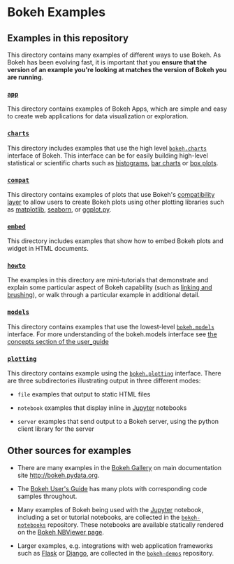 # Bokeh Examples

## Examples in this repository

This directory contains many examples of different ways to use Bokeh. As Bokeh has been evolving
fast, it is important that you **ensure that the version of an example you're looking at matches 
the version of Bokeh you are running**.

### [`app`](app/)

This directory contains examples of Bokeh Apps, which are simple and easy to create web applications for data visualization or exploration.

### [`charts`](charts/)

This directory includes examples that use the high level
[`bokeh.charts`](http://bokeh.pydata.org/en/latest/docs/user_guide/charts.html)
interface of Bokeh. This interface can be for easily building high-level
statistical or scientific charts such as
[histograms](http://bokeh.pydata.org/en/latest/docs/user_guide/charts.html#histograms),
[bar charts](http://bokeh.pydata.org/en/latest/docs/user_guide/charts.html#bar-charts) or
[box plots](http://bokeh.pydata.org/en/latest/docs/user_guide/charts.html#box-plots).

### [`compat`](compat/)

This directory contains examples of plots that use Bokeh's [compatibility
layer](http://bokeh.pydata.org/en/latest/docs/user_guide/compat.html) to allow
users to create Bokeh plots using other plotting libraries such as
[matplotlib](http://matplotlib.org),
[seaborn](http://stanford.edu/~mwaskom/software/seaborn/), or
[ggplot.py](http://ggplot.yhathq.com).

### [`embed`](embed/)

This directory includes examples that show how to embed Bokeh plots and widget in HTML documents.

### [`howto`](howto/)

The examples in this directory are mini-tutorials that demonstrate and explain
some  particular aspect of Bokeh capability (such as [linking and
brushing](http://www.infovis-wiki.net/index.php?title=Linking_and_Brushing)),
or walk through a particular example in additional detail.

### [`models`](models/)

This directory contains examples that use the lowest-level
[`bokeh.models`](http://bokeh.pydata.org/en/latest/docs/reference/models.html)
interface. For more understanding of the bokeh.models interface see [the
concepts section of the
user_guide](http://bokeh.pydata.org/en/latest/docs/user_guide/concepts.html#bokeh-models)


### [`plotting`](plotting/)

This directory contains example using the
[`bokeh.plotting`](http://bokeh.pydata.org/en/latest/docs/user_guide/plotting.html)
interface. There are three subdirectories illustrating output in three
different modes:

* `file` examples that output to static HTML files

* `notebook` examples that display inline in [Jupyter](http://jupyter.org) notebooks

* `server` examples that send output to a Bokeh server, using the python client library for the server

## Other sources for examples

* There are many examples in the [Bokeh Gallery](http://bokeh.pydata.org/en/latest/docs/gallery.html) on main documentation site http://bokeh.pydata.org.

* The [Bokeh User's Guide](http://bokeh.pydata.org/en/latest/docs/user_guide.html) has many plots with corresponding code samples throughout.

* Many examples of Bokeh being used with the [Jupyter](http://jupyter.org) notebook, including a set or tutorial notebooks, are collected in the [`bokeh-notebooks`](https://github.com/bokeh/bokeh-notebooks) repository. These notebooks are available statically rendered on the [Bokeh NBViewer page](http://nbviewer.ipython.org/github/bokeh/bokeh-notebooks/blob/master/index.ipynb).

* Larger examples, e.g. integrations with web application frameworks such as [Flask](http://flask.pocoo.org) or [Django](https://www.djangoproject.com), are collected in the [`bokeh-demos`](https://github.com/bokeh/bokeh-demos) repository.





